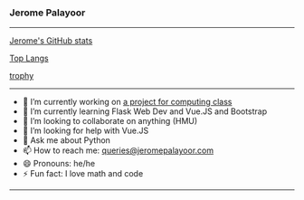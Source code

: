 ### Jerome Palayoor

--------

[Jerome's GitHub stats](https://github-readme-stats.vercel.app/api?username=jeromepalayoor&count_private=true&show_icons=true&theme=radical)

[Top Langs](https://github-readme-stats.vercel.app/api/top-langs/?username=jeromepalayoor&layout=compact)

[trophy](https://github-profile-trophy.vercel.app/?username=jeromepalayoor&theme=onedark)

-------
- 🔭 I’m currently working on [a project for computing class](https://github.com/jeromepalayoor/savingtheworld1)
- 🌱 I’m currently learning Flask Web Dev and Vue.JS and Bootstrap
- 👯 I’m looking to collaborate on anything (HMU)
- 🤔 I’m looking for help with Vue.JS
- 💬 Ask me about Python
- 📫 How to reach me: queries@jeromepalayoor.com
- 😄 Pronouns: he/he
- ⚡ Fun fact: I love math and code
- ------
